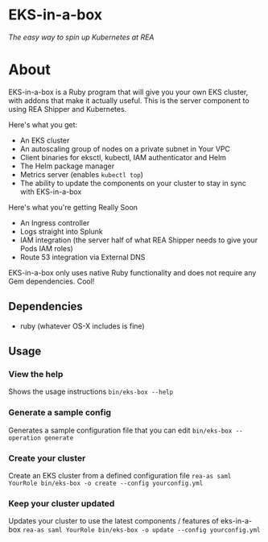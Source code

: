 # EKS-in-a-box
_The easy way to spin up Kubernetes at REA_

# About
EKS-in-a-box is a Ruby program that will give you your own EKS cluster, with addons that make it actually useful. This is the server component to using REA Shipper and Kubernetes.

Here's what you get:
* An EKS cluster
* An autoscaling group of nodes on a private subnet in Your VPC
* Client binaries for eksctl, kubectl, IAM authenticator and Helm
* The Helm package manager
* Metrics server (enables `kubectl top`)
* The ability to update the components on your cluster to stay in sync with EKS-in-a-box

Here's what you're getting Really Soon
* An Ingress controller
* Logs straight into Splunk
* IAM integration (the server half of what REA Shipper needs to give your Pods IAM roles)
* Route 53 integration via External DNS

EKS-in-a-box only uses native Ruby functionality and does not require any Gem dependencies. Cool!

## Dependencies
* ruby (whatever OS-X includes is fine)

## Usage
### View the help
Shows the usage instructions
`bin/eks-box --help`

### Generate a sample config
Generates a sample configuration file that you can edit
`bin/eks-box --operation generate`

### Create your cluster
Create an EKS cluster from a defined configuration file
`rea-as saml YourRole bin/eks-box -o create --config yourconfig.yml`

### Keep your cluster updated
Updates your cluster to use the latest components / features of eks-in-a-box
`rea-as saml YourRole bin/eks-box -o update --config yourconfig.yml`


